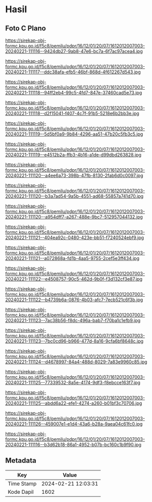 # Hasil

## Foto C Plano

https://sirekap-obj-formc.kpu.go.id/f5c8/pemilu/pdpr/16/12/01/20/07/1612012007003-20240221-111116--9424db27-9ab8-47e6-bc7a-6f7ac97acea4.jpg

https://sirekap-obj-formc.kpu.go.id/f5c8/pemilu/pdpr/16/12/01/20/07/1612012007003-20240221-111117--ddc38afa-efb5-46bf-868d-4f612267d543.jpg

https://sirekap-obj-formc.kpu.go.id/f5c8/pemilu/pdpr/16/12/01/20/07/1612012007003-20240221-111118--94ff2eb4-99c5-4fd7-847e-37460cad5e73.jpg

https://sirekap-obj-formc.kpu.go.id/f5c8/pemilu/pdpr/16/12/01/20/07/1612012007003-20240221-111118--d2f15041-f407-4c7f-91b5-5218e6b2bb3e.jpg

https://sirekap-obj-formc.kpu.go.id/f5c8/pemilu/pdpr/16/12/01/20/07/1612012007003-20240221-111119--5d5bf0a9-9b84-4296-aa51-47b20c5fb3c5.jpg

https://sirekap-obj-formc.kpu.go.id/f5c8/pemilu/pdpr/16/12/01/20/07/1612012007003-20240221-111119--e4512b2a-ffb3-4b16-a1de-d99dbd263828.jpg

https://sirekap-obj-formc.kpu.go.id/f5c8/pemilu/pdpr/16/12/01/20/07/1612012007003-20240221-111120--a4ee6a73-398b-47fb-8130-2fab6d0c0097.jpg

https://sirekap-obj-formc.kpu.go.id/f5c8/pemilu/pdpr/16/12/01/20/07/1612012007003-20240221-111120--b3a7ad54-9a5b-4551-ad68-55857a741d70.jpg

https://sirekap-obj-formc.kpu.go.id/f5c8/pemilu/pdpr/16/12/01/20/07/1612012007003-20240221-111120--a954dff7-a267-488e-9bc7-512957044132.jpg

https://sirekap-obj-formc.kpu.go.id/f5c8/pemilu/pdpr/16/12/01/20/07/1612012007003-20240221-111121--404ea92c-0480-423e-bb51-f7240524ebf9.jpg

https://sirekap-obj-formc.kpu.go.id/f5c8/pemilu/pdpr/16/12/01/20/07/1612012007003-20240221-111121--a072868a-fd1b-4aa5-9755-2cef5e3ff434.jpg

https://sirekap-obj-formc.kpu.go.id/f5c8/pemilu/pdpr/16/12/01/20/07/1612012007003-20240221-111122--e4508757-90c5-462d-9b0f-f3d132cf3e87.jpg

https://sirekap-obj-formc.kpu.go.id/f5c8/pemilu/pdpr/16/12/01/20/07/1612012007003-20240221-111122--b4739b6a-0876-4b03-afc7-7ecb521c6f3b.jpg

https://sirekap-obj-formc.kpu.go.id/f5c8/pemilu/pdpr/16/12/01/20/07/1612012007003-20240221-111123--7ac38b56-f8dc-496a-bab7-f70ba1c1efb9.jpg

https://sirekap-obj-formc.kpu.go.id/f5c8/pemilu/pdpr/16/12/01/20/07/1612012007003-20240221-111123--7bc0cd96-b966-477d-8a16-9cfa6bf8648c.jpg

https://sirekap-obj-formc.kpu.go.id/f5c8/pemilu/pdpr/16/12/01/20/07/1612012007003-20240221-111124--d4678997-84a4-488d-8029-7a83e9960c85.jpg

https://sirekap-obj-formc.kpu.go.id/f5c8/pemilu/pdpr/16/12/01/20/07/1612012007003-20240221-111125--77339532-8a5e-4174-9df3-f8ebcce163f7.jpg

https://sirekap-obj-formc.kpu.go.id/f5c8/pemilu/pdpr/16/12/01/20/07/1612012007003-20240221-111125--abdd6a22-efe1-4274-a260-b01bf3c70706.jpg

https://sirekap-obj-formc.kpu.go.id/f5c8/pemilu/pdpr/16/12/01/20/07/1612012007003-20240221-111126--459007e1-e1d4-43a6-b28a-9aea04c61fc0.jpg

https://sirekap-obj-formc.kpu.go.id/f5c8/pemilu/pdpr/16/12/01/20/07/1612012007003-20240221-111116--b3d62b18-86a1-4952-b07b-bc160c1b9f90.jpg


## Metadata

| Key        | Value               |
| ---------- | ------------------- |
| Time Stamp | 2024-02-21 12:03:31 |
| Kode Dapil | 1602                |



